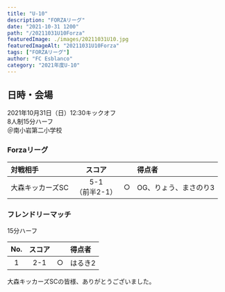 ```yaml
---
title: "U-10"
description: "FORZAリーグ"
date: "2021-10-31 1200"
path: "/20211031U10Forza"
featuredImage: ./images/20211031U10.jpg
featuredImageAlt: "20211031U10Forza"
tags: ["FORZAリーグ"]
author: "FC Esblanco"
category: "2021年度U-10"
---
```


## 日時・会場

2021年10月31日（日）12:30キックオフ  
8人制15分ハーフ  
＠南小岩第二小学校

### Forzaリーグ

| 対戦相手| スコア |   | 得点者  |
|:----|:------:|:-:|:--------|
| 大森キッカーズSC| 5-1<br>（前半2-1） | ○ |OG、りょう、まさのり3|



### フレンドリーマッチ

15分ハーフ  

| No.| スコア |   | 得点者  |
|:--:|:------:|:-:|:--------|
| 1  | 2-1 | ○ |はるき2  |


大森キッカーズSCの皆様、ありがとうございました。
